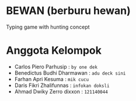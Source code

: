 # BEWAN  (berburu hewan)
Typing game with hunting concept


# Anggota Kelompok

- Carlos Piero Parhusip      :  `by one dek`
- Benedictus Budhi Dharmawan : `adu deck sini`
- Farhan Apri Kesuma         : `mik cucu`
- Daris Fikri Zhalifunnas    : `infokan doksli`
- Ahmad Dwiky Zerro dixxon   : `121140044`
